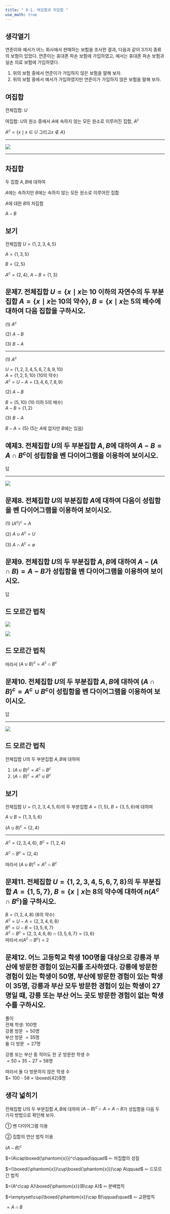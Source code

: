 ```yaml
---
title: " 8-1. 여집합과 차집합 " 
use_math: true
---
```



## 생각열기

연준이와 예서가 어느 회사에서 판매하는 보험을 조사한 결과, 다음과 같이 3가지 종류의 보험이 있었다. 연준이는 휴대폰 파손 보험에 가입하였고, 예서는 휴대폰 파손 보험과 실손 의료 보험에 가입하였다.

1. 위의 보험 중에서 연준이가 가입하지 않은 보험을 말해 보자.
2. 위의 보험 중에서 예서가 가입하였지만 연준이가 가입하지 않은 보험을 말해 보자.

## 여집합

전체집합: $U$

여집합: $U$의 원소 중에서 $A$에 속하지 않는 모든 원소로 이루어진 집합, $A^c$

$A^c=\lbrace x\mid x \in U\text{ 그리고}x \not\in A\rbrace$

---

![](Pasted%20image%2020250801201401.png)

---

## 차집합

두 집합 $A, B$에 대하여

$A$에는 속하지만 $B$에는 속하지 않는 모든 원소로 이루어진 집합

$A$에 대한 $B$의 차집합

$A-B$

## 보기

전체집합 $U=\lbrace 1, 2, 3, 4, 5\rbrace$

$A=\lbrace 1, 3, 5\rbrace$

$B=\lbrace 2, 5\rbrace$

$A^c=\lbrace 2, 4\rbrace$, $A-B=\lbrace 1, 3\rbrace$

## 문제7. 전체집합 $U=\lbrace x\mid x\text{는 10 이하의 자연수}$의 두 부분집합 $A=\lbrace x\mid x\text{는 10의 약수}\rbrace$, $B=\lbrace x\mid x\text{는 5의 배수}$에 대하여 다음 집합을 구하시오. 

(1) $A^c$

(2) $A-B$

(3) $B-A$

---

(1) $A^c$

$U = \lbrace 1,2,3,4,5,6,7,8,9,10 \rbrace$  
$A = \lbrace 1,2,5,10 \rbrace$ (10의 약수)  
$A^c = U - A = \lbrace 3,4,6,7,8,9 \rbrace$

(2) $A-B$

$B = \lbrace 5,10 \rbrace$ (10 이하 5의 배수)  
$A-B = \lbrace 1,2 \rbrace$

(3) $B-A$

$B-A = \lbrace 5 \rbrace$ (5는 $A$에 없지만 $B$에는 있음)

## 예제3. 전체집합 $U$의 두 부분집합 $A, B$에 대하여 $A-B=A\cap B^c$이 성립함을 벤 다이어그램을 이용하여 보이시오. 

답

---

![](Pasted%20image%2020250801225807.png)

## 문제8. 전체집합 $U$의 부분집합 $A$에 대하여 다음이 성립함을 벤 다이어그램을 이용하여 보이시오. 

(1) $(A^c)^c=A$

(2) $A\cup A^c=U$

(3) $A\cap A^c=\emptyset$

## 문제9. 전체집합 $U$의 두 부분집합 $A, B$에 대하여 $A-(A\cap B)=A-B$가 성립함을 벤 다이어그램을 이용하여 보이시오. 

답

## 드 모르간 법칙

![](Pasted%20image%2020250801230134.png)

![](Pasted%20image%2020250801230142.png)

## 드 모르간 법칙

따라서 $(A\cup B)^c=A^c\cap B^c$

## 문제10. 전체집합 $U$의 두 부분집합 $A, B$에 대하여 $(A\cap B)^c=A^c\cup B^c$이 성립함을 벤 다이어그램을 이용하여 보이시오. 

답

---

![](Pasted%20image%2020250801230342.png)

## 드 모르간 법칙

전체집합 $U$의 두 부분집합 $A, B$에 대하여

1. $(A\cup B)^c=A^c\cap B^c$
2. $(A\cap B)^c=A^c\cup B^c$

## 보기

전체집합 $U=\lbrace 1, 2, 3, 4, 5, 6\rbrace$의 두 부분집합 $A=\lbrace 1, 5\rbrace$, $B=\lbrace 3, 5, 6\rbrace$에 대하여 

$A\cup B=\lbrace 1, 3, 5, 6\rbrace$

$(A\cup B)^c=\lbrace 2, 4\rbrace$

---

$A^c=\lbrace 2, 3, 4, 6\rbrace$, $B^c=\lbrace 1, 2, 4\rbrace$

$A^c\cap B^c=\lbrace 2, 4\rbrace$

따라서 $(A\cup B)^c=A^c\cap B^c$

## 문제11. 전체집합 $U=\lbrace 1, 2, 3, 4, 5, 6, 7, 8\rbrace$의 두 부분집합 $A=\lbrace 1, 5, 7\rbrace$, $B=\lbrace x\mid x\text{는 8의 약수}$에 대하여 $n(A^c\cap B^c)$을 구하시오. 

$B = \lbrace 1,2,4,8 \rbrace$ (8의 약수)  
$A^c = U - A = \lbrace 2,3,4,6,8 \rbrace$  
$B^c = U - B = \lbrace 3,5,6,7 \rbrace$  
$A^c \cap B^c = \lbrace 2,3,4,6,8 \rbrace \cap \lbrace 3,5,6,7 \rbrace = \lbrace 3,6 \rbrace$  
따라서 $n(A^c \cap B^c) = 2$

## 문제12. 어느 고등학교 학생 100명을 대상으로 강릉과 부산에 방문한 경험이 있는지롤 조사하였다. 강릉에 방문한 경험이 있는 학생이 50명, 부산에 방문한 경험이 있는 학생이 35명, 강릉과 부산 모두 방문한 경험이 있는 학생이 27명일 때, 강릉 또는 부산 어느 곳도 방문한 경험이 없는 학생 수를 구하시오.

풀이  
전체 학생: 100명  
강릉 방문 $= 50$명  
부산 방문 $= 35$명  
둘 다 방문 $= 27$명

강릉 또는 부산 중 적어도 한 곳 방문한 학생 수  
$= 50 + 35 - 27 = 58$명

따라서 둘 다 방문하지 않은 학생 수  
$= 100 - 58 = \boxed{42}$명


## 생각 넓히기

전체집합 $U$의 두 부분집합 $A, B$에 대하여 $(A-B)^c\cap A=A\cap B$가 성립함을 다음 두 가지 방법으로 확인해 보자.

①  벤 다이어그램 이용



② 집합의 연산 법칙 이용

$(A-B)^c$

$=(A\cap\boxed{\phantom{x}})^c\qquad\qquad$   ⇦ 차집합의 성질

$=(\boxed{\phantom{x}}\cup\boxed{\phantom{x}})\cap A\qquad$   ⇦ 드모르간 법칙

$=(A^c\cap A)\boxed{\phantom{x}}(B\cap A)$   ⇦ 분배법칙

$=\emptyset\cup(\boxed{\phantom{x}}\cap B)\qquad\quad$ ⇦ 교환법칙

$=A\cap B$
